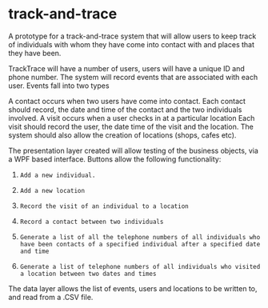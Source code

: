 # track-and-trace

A prototype for a track-and-trace system that will allow users to keep track of individuals with whom they have come into contact with and places that they have been.

TrackTrace will have a number of users, users will have a unique ID and phone number. The system will record events that are associated with each user. Events fall into two types

A contact occurs when two users have come into contact. Each contact should record, the date and time of the contact and the two individuals involved.
A visit occurs when a user checks in at a particular location Each visit should record  the user, the date time of the visit and the location.
The system should also allow the creation of locations (shops, cafes etc).

The presentation layer created will allow testing of the business objects, via a WPF based interface. Buttons allow the following functionality:

1.     Add a new individual.

2.     Add a new location

3.     Record the visit of an individual to a location

4.     Record a contact between two individuals

5.     Generate a list of all the telephone numbers of all individuals who have been contacts of a specified individual after a specified date and time

6.     Generate a list of telephone numbers of all individuals who visited a location between two dates and times

The data layer allows the list of events, users and locations to be written to, and read from a .CSV file.
